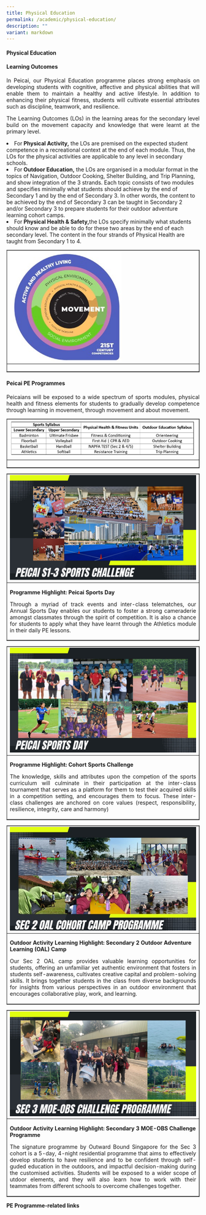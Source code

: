 ```yaml
---
title: Physical Education
permalink: /academic/physical-education/
description: ""
variant: markdown
---
```

<h4><strong>Physical Education </strong></h4>
<h4><strong>Learning Outcomes</strong></h4>
<p></p><p align="justify">In Peicai, our Physical Education programme places strong emphasis on developing students with cognitive, affective and physical abilities that will enable them to maintain a healthy and active lifestyle. In addition to enhancing their physical fitness, students will cultivate essential attributes such as discipline, teamwork, and resilience.</p>
<p></p><p align="justify">The Learning Outcomes (LOs) in the learning areas for the secondary level build on the movement capacity and knowledge that were learnt at the primary level.<br></p><li>For<b> Physical Activity,</b> the LOs are premised on the expected student competence in a recreational context at the end of each module. Thus, the LOs for the physical activities are applicable to any level in secondary schools.<br></li><li>For<b> Outdoor Education,</b> the LOs are organised in a modular format in the topics of Navigation, Outdoor Cooking, Shelter Building, and Trip Planning, and show integration of the 3 strands. Each topic consists of two modules and specifies minimally what students should achieve by the end of Secondary 1 and by the end of Secondary 3. In other words, the content to be achieved by the end of Secondary 3 can be taught in Secondary 2 and/or Secondary 3 to prepare students for their outdoor adventure learning cohort camps.<br></li><li>For<b> Physical Health &amp; Safety,</b>the LOs specify minimally what students should know and be able to do for these two areas by the end of each secondary level. The content in the four strands of Physical Health are taught from Secondary 1 to 4.<br></li><p></p>
<table style="border-collapse: collapse; width: 100%;" border="1">
<tbody>
<tr>
<td style="width: 33.3333%;"><img style="width: 60%;" src="/images/Physical_Education_1.jpg"></td>
</tr>
<tr>
<td style="width: 33.3333%;"><p style="text-align: center;"></p></td>
</tr>
</tbody>
</table>
<p></p><h4><strong>Peicai PE Programmes</strong></h4>
<p></p><p align="justify">Peicaians will be exposed to a wide spectrum of sports modules, physical health and fitness elements for students to gradually develop competence through learning in movement, through movement and about movement.</p>
<table style="border-collapse: collapse; width: 100%;" border="1">
<tbody>
<tr>
<td style="width: 33.3333%;"><img style="width: 100%;" src="/images/Physical_Education_2.JPG"></td>
</tr>
<tr>
<td style="width: 33.3333%;"><p style="text-align: center;"></p></td>
</tr>
</tbody>
</table>
<table style="border-collapse: collapse; width: 100%;" border="1">
<tbody>
<tr>
<td style="width: 33.3333%;"><img style="width: 100%;" src="/images/Physical_Education_3.jpg"></td>
</tr>
<tr>
<td style="width: 33.3333%;"><p style="text-align: center;"></p><b>Programme Highlight: Peicai Sports Day</b><br><p></p><p align="justify">Through a myriad of track events and inter-class telematches, our Annual Sports Day enables our students to foster a strong cameraderie amongst classmates through the spirit of competition. It is also a chance for students to apply what they have learnt through the Athletics module in their daily PE lessons.</p></td>
</tr>
</tbody>
</table>
<table style="border-collapse: collapse; width: 100%;" border="1">
<tbody>
<tr>
<td style="width: 33.3333%;"><img style="width: 100%;" src="/images/Physical_Education_4.jpg"></td>
</tr>
<tr>
<td style="width: 33.3333%;"><p style="text-align: center;"></p><b>Programme Highlight: Cohort Sports Challenge</b><br><p></p><p align="justify">The knowledge, skills and attributes upon the competion of the sports curriculum will culminate in their participation at the inter-class tournament that serves as a platform for them to test their acquired skills in a competition setting, and encourages them to focus. These inter-class challenges are anchored on core values (respect, responsibility, resilience, integrity, care and harmony)</p></td>
</tr>
</tbody>
</table>
<table style="border-collapse: collapse; width: 100%;" border="1">
<tbody>
<tr>
<td style="width: 33.3333%;"><img style="width: 100%;" src="/images/Physical_Education_5.jpg"></td>
</tr>
<tr>
<td style="width: 33.3333%;"><p style="text-align: center;"></p><b>Outdoor Activity Learning Highlight: Secondary 2 Outdoor Adventure Learning (OAL) Camp</b><br><p></p><p align="justify">Our Sec 2 OAL camp provides valuable learning opportunities for students, offering an unfamiliar yet authentic environment that fosters in students self-awareness, cultivates creative capital and problem-solving skills. It brings together students in the class from diverse backgrounds for insights from various perspectives in an outdoor environment that encourages collaborative play, work, and learning.</p></td>
</tr>
</tbody>
</table>
<table style="border-collapse: collapse; width: 100%;" border="1">
<tbody>
<tr>
<td style="width: 33.3333%;"><img style="width: 100%;" src="/images/Physical_Education_6.jpg"></td>
</tr>
<tr>
<td style="width: 33.3333%;"><p style="text-align: center;"></p><b>Outdoor Activity Learning Highlight: Secondary 3 MOE-OBS Challenge Programme</b><br><p></p><p align="justify">The signature programme by Outward Bound Singapore for the Sec 3 cohort is a 5-day, 4-night residential programme that aims to effectively develop students to have resilience and to be confident through self-guded education in the outdoors, and impactful decision-making during the customised activities.  Students will be exposed to a wider scope of utdoor elements, and they will also learn how to work with their teammates from different schools to overcome challenges together.</p></td>
</tr>
</tbody>
</table>
<p><b>PE Programme-related links</b></p>
